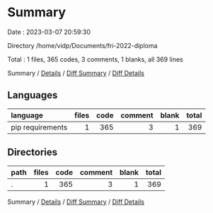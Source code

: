 # Summary

Date : 2023-03-07 20:59:30

Directory /home/vidp/Documents/fri-2022-diploma

Total : 1 files,  365 codes, 3 comments, 1 blanks, all 369 lines

Summary / [Details](details.md) / [Diff Summary](diff.md) / [Diff Details](diff-details.md)

## Languages
| language | files | code | comment | blank | total |
| :--- | ---: | ---: | ---: | ---: | ---: |
| pip requirements | 1 | 365 | 3 | 1 | 369 |

## Directories
| path | files | code | comment | blank | total |
| :--- | ---: | ---: | ---: | ---: | ---: |
| . | 1 | 365 | 3 | 1 | 369 |

Summary / [Details](details.md) / [Diff Summary](diff.md) / [Diff Details](diff-details.md)